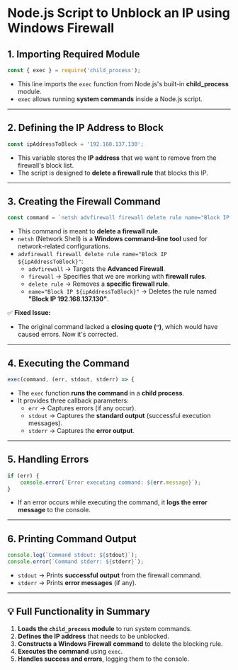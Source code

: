 # **Node.js Script to Unblock an IP using Windows Firewall**

## **1. Importing Required Module**
```javascript
const { exec } = require('child_process');
```
- This line imports the `exec` function from Node.js's built-in **child_process** module.
- `exec` allows running **system commands** inside a Node.js script.

---

## **2. Defining the IP Address to Block**
```javascript
const ipAddressToBlock = '192.168.137.130';
```
- This variable stores the **IP address** that we want to remove from the firewall's block list.
- The script is designed to **delete a firewall rule** that blocks this IP.

---

## **3. Creating the Firewall Command**
```javascript
const command = `netsh advfirewall firewall delete rule name="Block IP ${ipAddressToBlock}"`;
```
- This command is meant to **delete a firewall rule**.
- `netsh` (Network Shell) is a **Windows command-line tool** used for network-related configurations.
- `advfirewall firewall delete rule name="Block IP ${ipAddressToBlock}"`:
  - `advfirewall` → Targets the **Advanced Firewall**.
  - `firewall` → Specifies that we are working with **firewall rules**.
  - `delete rule` → Removes a **specific firewall rule**.
  - `name="Block IP ${ipAddressToBlock}"` → Deletes the rule named **"Block IP 192.168.137.130"**.

✅ **Fixed Issue:**
- The original command lacked a **closing quote (`"`)**, which would have caused errors. Now it's corrected.

---

## **4. Executing the Command**
```javascript
exec(command, (err, stdout, stderr) => {
```
- The `exec` function **runs the command** in a **child process**.
- It provides three callback parameters:
  - `err` → Captures errors (if any occur).
  - `stdout` → Captures the **standard output** (successful execution messages).
  - `stderr` → Captures the **error output**.

---

## **5. Handling Errors**
```javascript
if (err) {
    console.error(`Error executing command: ${err.message}`);
}
```
- If an error occurs while executing the command, it **logs the error message** to the console.

---

## **6. Printing Command Output**
```javascript
console.log(`Command stdout: ${stdout}`);
console.error(`Command stderr: ${stderr}`);
```
- `stdout` → Prints **successful output** from the firewall command.
- `stderr` → Prints **error messages** (if any).

---

## **💡 Full Functionality in Summary**
1. **Loads the `child_process` module** to run system commands.
2. **Defines the IP address** that needs to be unblocked.
3. **Constructs a Windows Firewall command** to delete the blocking rule.
4. **Executes the command** using `exec`.
5. **Handles success and errors**, logging them to the console.
